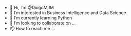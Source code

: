 - 👋 Hi, I’m @DiogoMJM
- 👀 I’m interested in Business Intelligence and Data Science
- 🌱 I’m currently learning Python
- 💞️ I’m looking to collaborate on ...
- 📫 How to reach me ...

<!---
DiogoMJM/DiogoMJM is a ✨ special ✨ repository because its `README.md` (this file) appears on your GitHub profile.
You can click the Preview link to take a look at your changes.
--->
